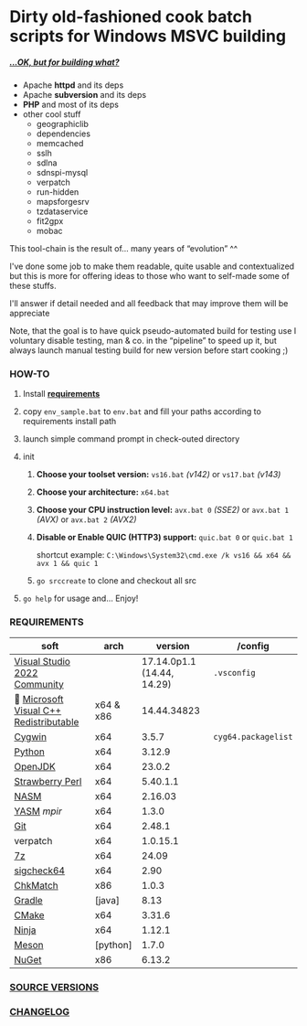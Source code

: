 # Dirty old-fashioned cook batch scripts for Windows MSVC building

##### *[...OK, but for building what?](./SRC_VERSION.md)*

- Apache **httpd** and its deps
- Apache **subversion** and its deps
- **PHP** and most of its deps
- other cool stuff
  - geographiclib
  - dependencies
  - memcached
  - sslh
  - sdlna
  - sdnspi-mysql
  - verpatch
  - run-hidden
  - mapsforgesrv
  - tzdataservice
  - fit2gpx
  - mobac

This tool-chain is the result of... many years of “evolution” ^^

I've done some job to make them readable, quite usable and contextualized but this is more for offering ideas to those who want to self-made some of these stuffs.

I'll answer if detail needed and all feedback that may improve them will be appreciate

Note, that the goal is to have quick pseudo-automated build for testing use I voluntary disable testing, man & co. in the “pipeline” to speed up it, but always launch manual testing build for new version before start cooking ;)

### HOW-TO

1. Install **[requirements](#requirements)**

2. copy `env_sample.bat` to `env.bat` and fill your paths according to requirements install path

3. launch simple command prompt in check-outed directory

4. init
   1. **Choose your toolset version:** `vs16.bat` _(v142)_ or `vs17.bat` _(v143)_

   2. **Choose your architecture:** `x64.bat`

   3. **Choose your CPU instruction level:** `avx.bat 0` _(SSE2)_ or `avx.bat 1` _(AVX)_ or `avx.bat 2` _(AVX2)_

   3. **Disable or Enable QUIC (HTTP3) support:** `quic.bat 0` or `quic.bat 1` 

      shortcut example: `C:\Windows\System32\cmd.exe /k vs16 && x64 && avx 1 && quic 1`

   4. `go srccreate` to clone and checkout all src
   
5. `go help` for usage and... Enjoy!

### REQUIREMENTS

| soft                                                         | arch | version    | /config             |
| ------------------------------------------------------------ | ---- | -------------- | ------------------- |
| [Visual Studio 2022 Community](https://visualstudio.microsoft.com/fr/thank-you-downloading-visual-studio/?sku=Community&rel=16) |      | 17.14.0p1.1 (14.44, 14.29) | `.vsconfig`         |
| :bookmark: [Microsoft Visual C++ Redistributable](https://learn.microsoft.com/en-us/cpp/windows/latest-supported-vc-redist?view=msvc-170) | x64 & x86 | 14.44.34823 |  |
| [Cygwin](https://cygwin.com/install.html)                    | x64  | 3.5.7 | `cyg64.packagelist` |
| [Python](https://www.python.org/downloads/)                  | x64  | 3.12.9 |                     |
| [OpenJDK](https://jdk.java.net/23/)                | x64  | 23.0.2 |                     |
| [Strawberry Perl](https://github.com/StrawberryPerl/Perl-Dist-Strawberry/releases) | x64  | 5.40.1.1 |                     |
| [NASM](https://www.nasm.us/pub/nasm/releasebuilds/?C=M;O=D) | x64  | 2.16.03 |                     |
| [YASM](https://yasm.tortall.net/Download.html) _mpir_ | x64 | 1.3.0 | |
| [Git](https://git-scm.com/download/win)                      | x64  | 2.48.1 |                     |
| verpatch                                                     | x64  | 1.0.15.1       |                     |
| [7z](https://www.7-zip.org/download.html)                    | x64  | 24.09 |                     |
| [sigcheck64](https://docs.microsoft.com/en-us/sysinternals/downloads/sigcheck) | x64  | 2.90       |                     |
| [ChkMatch](https://web.archive.org/web/20210205095232/https://www.debuginfo.com/tools/chkmatch.html) | x86 | 1.0.3          |                     |
| [Gradle](https://services.gradle.org/distributions/) | [java] | 8.13 | |
| [CMake](https://cmake.org/download/) | x64 | 3.31.6 | |
| [Ninja](https://github.com/ninja-build/ninja/releases) | x64 | 1.12.1 | |
| [Meson](https://github.com/mesonbuild/meson/releases) | [python] | 1.7.0 | |
| [NuGet](https://www.nuget.org/downloads) | x86 | 6.13.2 | |

### [SOURCE VERSIONS](./SRC_VERSION.md)
### [CHANGELOG](./changelog.md)